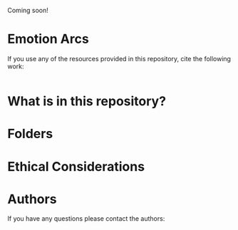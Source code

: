 Coming soon!

# Emotion Arcs

If you use any of the resources provided in this repository, cite the following work:
```

```

# What is in this repository?

# Folders

# Ethical Considerations


# Authors
If you have any questions please contact the authors:
